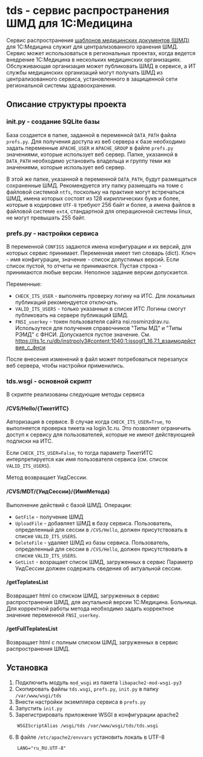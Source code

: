 # tds - сервис распространения ШМД для 1С:Медицина

Сервис распространения [шаблонов медицинских документов (ШМД)](https://solutions.1c.ru/catalog/clinic/emr) для 1С:Медицина служит для централизованного хранения ШМД. 
Сервис может использоваться в региональных проектах, когда ведется внедрение 1С:Медицина в нескольких медицинских организациях. Обслуживающая организация может публиковать ШМД в 
сервисе, а ИТ службы медицинских организаций могут получать ШМД из централизованного сервиса, установленного в защищенной сети региональной системы здравоохранения.

## Описание структуры проекта
### init.py - создание SQLite базы

База создается в папке, заданной в переменной ``DATA_PATH`` файла ``prefs.py``. Для получения доступа из веб сервера к базе необходимо задать переменные ``APACHE_USER`` и ``APACHE_GROUP`` в файле ``prefs.py`` значениями, которые использует веб сервер. Папке, указанной в ``DATA_PATH`` необходимо установить владельца и группу теми же значениями, 
которые использует веб сервер.

В этой же папке, указанной в переменной ``DATA_PATH``, будут размещаться сохраненные ШМД. Рекомендуется эту папку размещать на томе с файловой системой ``ntfs``, поскольку на практике могут встречаться ШМД, имена которых состоят из 128 кириллических букв и более, которые в кодировке ``UTF-8`` требуют 256 байт и более, а имена файлов в файловой системе ``ext4``, стандартной для операционной системы linux, не могут превышать 255 байт.

### prefs.py - настройки сервиса 
В переменной ``CONFIGS`` задаются имена конфигурации и их версий, для которых сервис принимает. Переменная имеет тип словарь (dict). 
Ключ - имя конфигурации, значение - список допустимых версий. Если список пустой, то отчеты не принимаются. Пустая строка - принимаются любые версии. Неполное задание версии допускается.

Переменные:
- ``CHECK_ITS_USER`` - выполнять проверку логину на ИТС. Для локальных публикаций рекомендуется отключать.
- ``VALID_ITS_USERS`` - только указанные в списке ИТС Логины смогут публиковать на сервере публикаций ШМД.
- ``FNSI_userkey`` - токен пользователя сайта nsi.rosminzdrav.ru. Использутеся для получения справочников "Типы МД" и "Типы РЭМД" с ФНСИ. Допускается пустое значение. См. https://its.1c.ru/db/instrpoly3#content:1040:1:issogl1_16.7.1_взаимодействие_с_фнси

После внесения изменений в файл может потребоваться перезапуск веб сервера, чтобы настройки применились.


### tds.wsgi - основной скрипт
В скрипте реализованы следующие методы сервиса
#### /CVS/Hello/{ТикетИТС}
Авторизация в сервисе. В случае когда ``CHECK_ITS_USER=True``, то выполняется проверка тикета на login.1c.ru. Это позволяет ограничить доступ к сервису для пользователей, 
которые не имеют действующией подписки на ИТС. 

Если ``CHECK_ITS_USER=False``, то тогда параметр ТикетИТС интерпретируется как имя пользователя сервиса (см. список ``VALID_ITS_USERS``). 

Метод возвращает УидСессии. 
 
#### /CVS/MDT/{УидСессии}/{ИмяМетода}
Выполнение действий с базой ШМД. Операции: 
- ``GetFile`` - получение ШМД
- ``UploadFile`` - добавляет ШМД в базу сервиса. Пользователь, определенный для сессии в ``/CVS/Hello``, должен присутствовать в списке ``VALID_ITS_USERS``.
- ``DeleteFile`` - удаляет ШМД из базы сервиса. Пользователь, определенный для сессии в ``/CVS/Hello``, должен присутствовать в списке ``VALID_ITS_USERS``.
- ``GetList`` - возращает список ШМД, загруженных в сервис
Параметр УидСессии должен содержать сведения об актуальной сессии.

#### /getTeplatesList
Возвращает html со списком ШМД, загруженных в сервис распространения ШМД, для акутальной версии 1С:Медицина. Больница. Для корректной работы метода необходимо задать корректное значение переменной ``FNSI_userkey``.

#### /getFullTeplatesList
Возвращает html с полным списком ШМД, загруженных в сервис распространения ШМД.

## Установка
1) Подключить модуль ``mod_wsgi`` из пакета ``libapache2-mod-wsgi-py3``
2) Скопировать файлы ``tds.wsgi``, ``prefs.py``, ``init.py`` в папку ``/var/www/wsgi/tds``
3) Внести настройки экземпляра сервиса в ``prefs.py``
4) Запустить ``init.py``
5) Зарегистрировать приложение WSGI в конфигурации apache2
```
	WSGIScriptAlias /wsgi/tds /var/www/wsgi/tds/tds.wsgi
```
6) В файле ``/etc/apache2/envvars`` установить локаль в UTF-8
```
	LANG="ru_RU.UTF-8"
```
